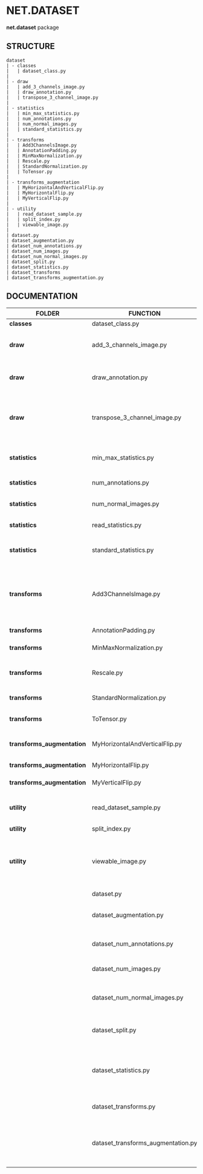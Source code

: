 # NET.DATASET
**net.dataset** package

## STRUCTURE

    dataset
    | - classes
    |   | dataset_class.py
    |
    | - draw
    |   | add_3_channels_image.py
    |   | draw_annotation.py
    |   | transpose_3_channel_image.py
    |
    | - statistics
    |   | min_max_statistics.py
    |   | num_annotations.py
    |   | num_normal_images.py
    |   | standard_statistics.py
    |
    | - transforms
    |   | Add3ChannelsImage.py
    |   | AnnotationPadding.py
    |   | MinMaxNormalization.py
    |   | Rescale.py
    |   | StandardNormalization.py
    |   | ToTensor.py
    |
    | - transforms_augmentation
    |   | MyHorizontalAndVerticalFlip.py
    |   | MyHorizontalFlip.py
    |   | MyVerticalFlip.py
    |
    | - utility
    |   | read_dataset_sample.py
    |   | split_index.py
    |   | viewable_image.py
    |
    | dataset.py
    | dataset_augmentation.py
    | dataset_num_annotations.py
    | dataset_num_images.py
    | dataset_num_normal_images.py
    | dataset_split.py
    | dataset_statistics.py
    | dataset_transforms
    | dataset_transforms_augmentation.py

## DOCUMENTATION

| FOLDER                      | FUNCTION                           | DESCRIPTION                                                            |
|-----------------------------|------------------------------------|------------------------------------------------------------------------|
| **classes**                 | dataset_class.py                   | Class Dataset                                                          |
| **draw**                    | add_3_channels_image.py            | Add 3 channels to image: copy image 3 times                            |
| **draw**                    | draw_annotation.py                 | Draw annotation on image and save                                      |
| **draw**                    | transpose_3_channel_image.py       | Transpose 3 channel image for drawing: CxHxW -> HxWxC                  |
| **statistics**              | min_max_statistics.py              | Compute (min, max) value of dataset                                    |
| **statistics**              | num_annotations.py                 | Get num annotations                                                    |
| **statistics**              | num_normal_images.py               | Get num normal images                                                  |
| **statistics**              | read_statistics.py                 | Read statistics                                                        |
| **statistics**              | standard_statistics.py             | Compute (mean, std) value of dataset                                   |
| **transforms**              | Add3ChannelsImage.py               | Add 3 Channels to Image: add 3 channels to image (copying 3 times)     |
| **transforms**              | AnnotationPadding.py               | Annotation padding                                                     |
| **transforms**              | MinMaxNormalization.py             | Min-Max Normalization:                                                 |
| **transforms**              | Rescale.py                         | Rescale data according to rescale factor [0, 1]                        |
| **transforms**              | StandardNormalization.py           | Standard Normalization                                                 |
| **transforms**              | ToTensor.py                        | Convert data sample to tensor                                          |
| **transforms_augmentation** | MyHorizontalAndVerticalFlip.py     | My Horizontal and Vertical Flip                                        |
| **transforms_augmentation** | MyHorizontalFlip.py                | My Horizontal Flip                                                     |
| **transforms_augmentation** | MyVerticalFlip.py                  | My Vertical Flip                                                       |
| **utility**                 | read_dataset_sample.py             | Read dataset sample at specific index (idx) position                   |
| **utility**                 | split_index.py                     | Get split index                                                        |
| **utility**                 | viewable_image.py                  | Transforms the input image in a 'viewable' image in the range [0, 255] |
|                             | dataset.py                         | Dataset Class                                                          |
|                             | dataset_augmentation.py            | Apply dataset augmentation (only for dataset-train)                    |
|                             | dataset_num_annotations.py         | Compute dataset num annotations                                        |
|                             | dataset_num_images.py              | Compute dataset num images                                             |
|                             | dataset_num_normal_images.py       | Compute dataset num normal images                                      |
|                             | dataset_split.py                   | Compute dataset num normal images                                      |
|                             | dataset_statistics.py              | Compute dataset statistics: (min, max) and (mean, std)                 |
|                             | dataset_transforms.py              | Collect dataset transforms                                             |
|                             | dataset_transforms_augmentation.py | Collect dataset transforms augmentation (only for dataset-train)       |
